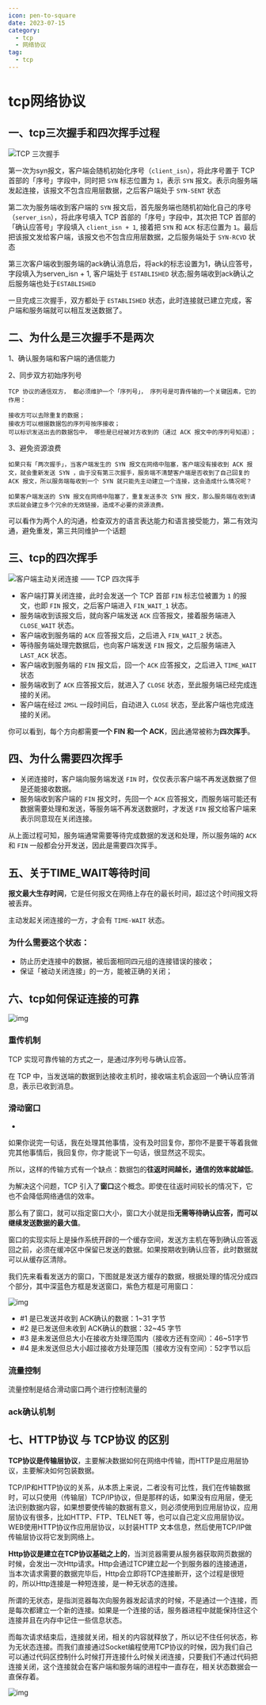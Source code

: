 ```yaml
---
icon: pen-to-square
date: 2023-07-15
category:
  - tcp 
  - 网络协议
tag:
  - tcp
---
```



# tcp网络协议

## 一、tcp三次握手和四次挥手过程

![TCP 三次握手](https://cdn.xiaolincoding.com/gh/xiaolincoder/ImageHost4/%E7%BD%91%E7%BB%9C/TCP%E4%B8%89%E6%AC%A1%E6%8F%A1%E6%89%8B.drawio.png) 

第一次为syn报文，客户端会随机初始化序号（`client_isn`），将此序号置于 TCP 首部的「序号」字段中，同时把 `SYN` 标志位置为 `1`，表示 `SYN` 报文。表示向服务端发起连接，该报文不包含应用层数据，之后客户端处于 `SYN-SENT` 状态

第二次为服务端收到客户端的 `SYN` 报文后，首先服务端也随机初始化自己的序号（`server_isn`），将此序号填入 TCP 首部的「序号」字段中，其次把 TCP 首部的「确认应答号」字段填入 `client_isn + 1`, 接着把 `SYN` 和 `ACK` 标志位置为 `1`。最后把该报文发给客户端，该报文也不包含应用层数据，之后服务端处于 `SYN-RCVD` 状态

第三次客户端收到服务端的ack确认消息后，将ack的标志设置为1，确认应答号，字段填入为serven_isn + 1, 客户端处于 `ESTABLISHED` 状态;服务端收到ack确认之后服务端也处于`ESTABLISHED`

一旦完成三次握手，双方都处于 `ESTABLISHED` 状态，此时连接就已建立完成，客户端和服务端就可以相互发送数据了。



## 二、为什么是三次握手不是两次

1、确认服务端和客户端的通信能力

2、同步双方初始序列号

```
TCP 协议的通信双方， 都必须维护一个「序列号」， 序列号是可靠传输的一个关键因素，它的作用：

接收方可以去除重复的数据；
接收方可以根据数据包的序列号按序接收；
可以标识发送出去的数据包中， 哪些是已经被对方收到的（通过 ACK 报文中的序列号知道）；
```

3、避免资源浪费

```
如果只有「两次握手」，当客户端发生的 SYN 报文在网络中阻塞，客户端没有接收到 ACK 报文，就会重新发送 SYN ，由于没有第三次握手，服务端不清楚客户端是否收到了自己回复的 ACK 报文，所以服务端每收到一个 SYN 就只能先主动建立一个连接，这会造成什么情况呢？

如果客户端发送的 SYN 报文在网络中阻塞了，重复发送多次 SYN 报文，那么服务端在收到请求后就会建立多个冗余的无效链接，造成不必要的资源浪费。
```

可以看作为两个人的沟通，检查双方的语言表达能力和语言接受能力，第二有效沟通，避免重发，第三共同维护一个话题



## 三、tcp的四次挥手

![客户端主动关闭连接 —— TCP 四次挥手](https://cdn.xiaolincoding.com//mysql/other/format,png-20230309230614791.png)



- 客户端打算关闭连接，此时会发送一个 TCP 首部 `FIN` 标志位被置为 `1` 的报文，也即 `FIN` 报文，之后客户端进入 `FIN_WAIT_1` 状态。
- 服务端收到该报文后，就向客户端发送 `ACK` 应答报文，接着服务端进入 `CLOSE_WAIT` 状态。
- 客户端收到服务端的 `ACK` 应答报文后，之后进入 `FIN_WAIT_2` 状态。
- 等待服务端处理完数据后，也向客户端发送 `FIN` 报文，之后服务端进入 `LAST_ACK` 状态。
- 客户端收到服务端的 `FIN` 报文后，回一个 `ACK` 应答报文，之后进入 `TIME_WAIT` 状态
- 服务端收到了 `ACK` 应答报文后，就进入了 `CLOSE` 状态，至此服务端已经完成连接的关闭。
- 客户端在经过 `2MSL` 一段时间后，自动进入 `CLOSE` 状态，至此客户端也完成连接的关闭。

你可以看到，每个方向都需要**一个 FIN 和一个 ACK**，因此通常被称为**四次挥手**。

## 四、为什么需要四次挥手

- 关闭连接时，客户端向服务端发送 `FIN` 时，仅仅表示客户端不再发送数据了但是还能接收数据。
- 服务端收到客户端的 `FIN` 报文时，先回一个 `ACK` 应答报文，而服务端可能还有数据需要处理和发送，等服务端不再发送数据时，才发送 `FIN` 报文给客户端来表示同意现在关闭连接。

从上面过程可知，服务端通常需要等待完成数据的发送和处理，所以服务端的 `ACK` 和 `FIN` 一般都会分开发送，因此是需要四次挥手。

## 五、关于TIME_WAIT等待时间

**报文最大生存时间**，它是任何报文在网络上存在的最长时间，超过这个时间报文将被丢弃。

主动发起关闭连接的一方，才会有 `TIME-WAIT` 状态。

### 为什么需要这个状态：

- 防止历史连接中的数据，被后面相同四元组的连接错误的接收；
- 保证「被动关闭连接」的一方，能被正确的关闭；

## 六、tcp如何保证连接的可靠

![img](https://cdn.xiaolincoding.com/gh/xiaolincoder/ImageHost2/%E8%AE%A1%E7%AE%97%E6%9C%BA%E7%BD%91%E7%BB%9C/TCP-%E5%8F%AF%E9%9D%A0%E7%89%B9%E6%80%A7/3.jpg?image_process=watermark,text_5YWs5LyX5Y-377ya5bCP5p6XY29kaW5n,type_ZnpsdHpoaw,x_10,y_10,g_se,size_20,color_0000CD,t_70,fill_0)

### 重传机制

TCP 实现可靠传输的方式之一，是通过序列号与确认应答。

在 TCP 中，当发送端的数据到达接收主机时，接收端主机会返回一个确认应答消息，表示已收到消息。

### 滑动窗口

-

如果你说完一句话，我在处理其他事情，没有及时回复你，那你不是要干等着我做完其他事情后，我回复你，你才能说下一句话，很显然这不现实。

所以，这样的传输方式有一个缺点：数据包的**往返时间越长，通信的效率就越低**。

为解决这个问题，TCP 引入了**窗口**这个概念。即使在往返时间较长的情况下，它也不会降低网络通信的效率。

那么有了窗口，就可以指定窗口大小，窗口大小就是指**无需等待确认应答，而可以继续发送数据的最大值**。

窗口的实现实际上是操作系统开辟的一个缓存空间，发送方主机在等到确认应答返回之前，必须在缓冲区中保留已发送的数据。如果按期收到确认应答，此时数据就可以从缓存区清除。

我们先来看看发送方的窗口，下图就是发送方缓存的数据，根据处理的情况分成四个部分，其中深蓝色方框是发送窗口，紫色方框是可用窗口：

![img](https://cdn.xiaolincoding.com/gh/xiaolincoder/ImageHost2/%E8%AE%A1%E7%AE%97%E6%9C%BA%E7%BD%91%E7%BB%9C/TCP-%E5%8F%AF%E9%9D%A0%E7%89%B9%E6%80%A7/16.jpg?)

- \#1 是已发送并收到 ACK确认的数据：1~31 字节
- \#2 是已发送但未收到 ACK确认的数据：32~45 字节
- \#3 是未发送但总大小在接收方处理范围内（接收方还有空间）：46~51字节
- \#4 是未发送但总大小超过接收方处理范围（接收方没有空间）：52字节以后

### 流量控制

流量控制是结合滑动窗口两个进行控制流量的

### ack确认机制

## 七、HTTP协议 与 TCP协议 的区别



**TCP协议是传输层协议**，主要解决数据如何在网络中传输，而HTTP是应用层协议，主要解决如何包装数据。



TCP/IP和HTTP协议的关系，从本质上来说，二者没有可比性，我们在传输数据时，可以只使用（传输层）TCP/IP协议，但是那样的话，如果没有应用层，便无法识别数据内容，如果想要使传输的数据有意义，则必须使用到应用层协议，应用层协议有很多，比如HTTP、FTP、TELNET 等，也可以自己定义应用层协议。WEB使用HTTP协议作应用层协议，以封装HTTP 文本信息，然后使用TCP/IP做传输层协议将它发到网络上。



**Http协议是建立在TCP协议基础之上的**，当浏览器需要从服务器获取网页数据的时候，会发出一次Http请求。Http会通过TCP建立起一个到服务器的连接通道，当本次请求需要的数据完毕后，Http会立即将TCP连接断开，这个过程是很短的，所以Http连接是一种短连接，是一种无状态的连接。



所谓的无状态，是指浏览器每次向服务器发起请求的时候，不是通过一个连接，而是每次都建立一个新的连接。如果是一个连接的话，服务器进程中就能保持住这个连接并且在内存中记住一些信息状态。



而每次请求结束后，连接就关闭，相关的内容就释放了，所以记不住任何状态，称为无状态连接。而我们直接通过Socket编程使用TCP协议的时候，因为我们自己可以通过代码区控制什么时候打开连接什么时候关闭连接，只要我们不通过代码把连接关闭，这个连接就会在客户端和服务端的进程中一直存在，相关状态数据会一直保存着。



![img](https://pic3.zhimg.com/v2-3d95a75bfd7b5810761035fb7cca87c6_b.jpg)




